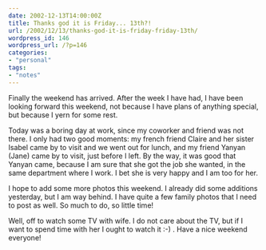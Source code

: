 ```yaml
---
date: 2002-12-13T14:00:00Z
title: Thanks god it is Friday... 13th?!
url: /2002/12/13/thanks-god-it-is-friday-friday-13th/
wordpress_id: 146
wordpress_url: /?p=146
categories:
- "personal"
tags:
- "notes"
---
```


Finally the weekend has arrived. After the week I have had, I have been looking forward this weekend, not because I have plans of anything special, but because I yern for some rest.

Today was a boring day at work, since my coworker and friend was not there. I only had two good moments: my french friend Claire and her sister Isabel came by to visit and we went out for lunch, and my friend Yanyan (Jane) came by to visit, just before I left. By the way, it was good that Yanyan came, because I am sure that she got the job she wanted, in the same department where I work. I bet she is very happy and I am too for her.

I hope to add some more photos this weekend. I already did some additions yesterday, but I am way behind. I have quite a few family photos that I need to post as well. So much to do, so little time!

Well, off to watch some TV with wife. I do not care about the TV, but if I want to spend time with her I ought to watch it :-) . Have a nice weekend everyone!
